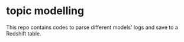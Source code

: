 # topic modelling 
This repo contains codes to parse different models' logs and save to a Redshift table.
